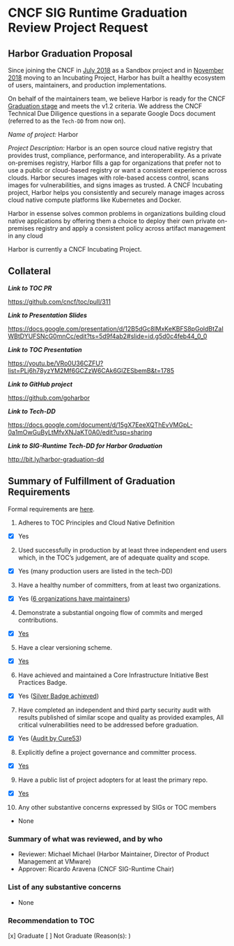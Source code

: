 # CNCF SIG Runtime Graduation Review Project Request

## Harbor Graduation Proposal

Since joining the CNCF in [July 2018](https://www.cncf.io/blog/2018/07/31/cncf-to-host-harbor-in-the-sandbox/) as a Sandbox project and in [November 2018](https://www.cncf.io/blog/2018/11/13/harbor-into-incubator/) moving to an Incubating Project, Harbor has built a healthy ecosystem of users, maintainers, and production implementations.

On behalf of the maintainers team, we believe Harbor is ready for the CNCF [Graduation stage](https://github.com/cncf/toc/blob/master/process/graduation_criteria.adoc#graduation-stage) and meets the v1.2 criteria. We address the CNCF Technical Due Diligence questions in a separate Google Docs document (referred to as the `Tech-DD` from now on).

*Name of project:* Harbor

*Project Description:* Harbor is an open source cloud native registry that provides trust, compliance, performance, and interoperability. As a private on-premises registry, Harbor fills a gap for organizations that prefer not to use a public or cloud-based registry or want a consistent experience across clouds. Harbor secures images with role-based access control, scans images for vulnerabilities, and signs images as trusted. A CNCF Incubating project, Harbor helps you consistently and securely manage images across cloud native compute platforms like Kubernetes and Docker.

Harbor in essense solves common problems in organizations building cloud native applications by offering them a choice to deploy their own private on-premises registry and apply a consistent policy across artifact management in any cloud

Harbor is currently a CNCF Incubating Project. 

## Collateral

**_Link to TOC PR_**

https://github.com/cncf/toc/pull/311

**_Link to Presentation Slides_**

https://docs.google.com/presentation/d/12B5dGc8lMxKeKBFS8pGoldBtZaIWBtDYUFSNcG0mnCc/edit?ts=5d9f4ab2#slide=id.g5d0c4feb44_0_0

**_Link to TOC Presentation_**

https://youtu.be/VRo0U36CZFU?list=PLj6h78yzYM2Mf6GCZzW6CAk6GlZESbemB&t=1785

**_Link to GitHub project_**

https://github.com/goharbor

**_Link to Tech-DD_**

https://docs.google.com/document/d/15gX7EeeXQThEvVMGpL-0a1mOwGuByLtMfvXNJaKT0A0/edit?usp=sharing

**_Link to SIG-Runtime Tech-DD for Harbor Graduation_**

http://bit.ly/harbor-graduation-dd

## Summary of Fulfillment of Graduation Requirements
Formal requirements are [here](https://github.com/cncf/toc/blob/master/process/graduation_criteria.adoc).

1. Adheres to TOC Principles and Cloud Native Definition
* [x] Yes
2. Used successfully in production by at least three independent end users which, in the TOC’s judgement, are of adequate quality and scope.
* [x] Yes (many production users are listed in the tech-DD)
3. Have a healthy number of committers, from at least two organizations.
* [x] Yes ([6 organizations have maintainers](https://github.com/goharbor/community/blob/master/MAINTAINERS.md))
4. Demonstrate a substantial ongoing flow of commits and merged contributions.
* [x] [Yes](https://harbor.devstats.cncf.io/d/2/commits-repository-groups?orgId=1&from=now-2y&to=now&var-period=w&var-repogroups=All)
5. Have a clear versioning scheme.
* [x] [Yes](https://github.com/goharbor/harbor/blob/master/RELEASES.md)
6. Have achieved and maintained a Core Infrastructure Initiative Best Practices Badge.
* [x] Yes ([Silver Badge achieved](https://bestpractices.coreinfrastructure.org/en/projects/2095))
7. Have completed an independent and third party security audit with results published of similar scope and quality as provided examples, All critical vulnerabilities need to be addressed before graduation.
* [x] Yes ([Audit by Cure53](https://github.com/goharbor/harbor/blob/master/docs/security/Harbor_Security_Audit_Oct2019.pdf))
8. Explicitly define a project governance and committer process.
* [x] [Yes](https://github.com/goharbor/community/blob/master/GOVERNANCE.md)
9. Have a public list of project adopters for at least the primary repo.
* [x] [Yes](https://github.com/goharbor/harbor/blob/master/ADOPTERS.md)
10. Any other substantive concerns expressed by SIGs or TOC members 
* None

### Summary of what was reviewed, and by who
* Reviewer: Michael Michael (Harbor Maintainer, Director of Product Management at VMware)
* Approver: Ricardo Aravena (CNCF SIG-Runtime Chair)

### List of any substantive concerns
* None

### Recommendation to TOC
[x] Graduate
[ ] Not Graduate (Reason(s): )
